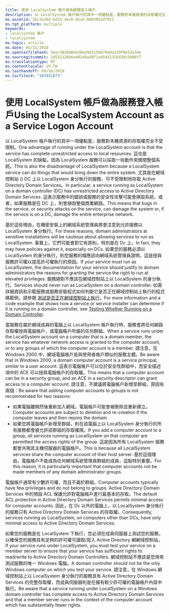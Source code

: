 ```yaml
---
title: 使用 LocalSystem 帳戶做為服務登入帳戶
description: 以 LocalSystem 帳戶執行的其中一項優點是，服務對本機資源的存取權完全不受限制。
ms.assetid: 2bc2e16d-bd25-4ec6-91a2-8d03052df021
ms.tgt_platform: multiple
keywords:
- localsystem 帳戶
- localsystem
ms.topic: article
ms.date: 05/31/2018
ms.openlocfilehash: 5bec3826984e28e29d3156b784da229f8e53e34e
ms.sourcegitcommit: 2d531328b6ed82d4ad971a45a5131b430c5866f7
ms.translationtype: MT
ms.contentlocale: zh-TW
ms.lasthandoff: 09/16/2019
ms.locfileid: "103931873"
---
```

# <a name="using-the-localsystem-account-as-a-service-logon-account"></a><span data-ttu-id="b9276-105">使用 LocalSystem 帳戶做為服務登入帳戶</span><span class="sxs-lookup"><span data-stu-id="b9276-105">Using the LocalSystem Account as a Service Logon Account</span></span>

<span data-ttu-id="b9276-106">以 LocalSystem 帳戶執行的其中一項優點是，服務對本機資源的存取權完全不受限制。</span><span class="sxs-lookup"><span data-stu-id="b9276-106">One advantage of running under the LocalSystem account is that the service has complete unrestricted access to local resources.</span></span> <span data-ttu-id="b9276-107">這也是 LocalSystem 的缺點，因為 LocalSystem 服務可以採取一些動作來關閉整個系統。</span><span class="sxs-lookup"><span data-stu-id="b9276-107">This is also the disadvantage of LocalSystem because a LocalSystem service can do things that would bring down the entire system.</span></span> <span data-ttu-id="b9276-108">尤其是在網域控制站 () DC 上以 LocalSystem 身分執行的服務，可不受限制地存取 Active Directory Domain Services。</span><span class="sxs-lookup"><span data-stu-id="b9276-108">In particular, a service running as LocalSystem on a domain controller (DC) has unrestricted access to Active Directory Domain Services.</span></span> <span data-ttu-id="b9276-109">這表示服務中的錯誤或服務的安全性攻擊可能會損毀系統，或者，如果服務是在 DC 上，則會損毀整個商業網路。</span><span class="sxs-lookup"><span data-stu-id="b9276-109">This means that bugs in the service, or security attacks on the service, can damage the system or, if the service is on a DC, damage the entire enterprise network.</span></span>

<span data-ttu-id="b9276-110">基於這些理由，在機密安裝上的網域系統管理員將會注意到允許服務以 LocalSystem 身分執行。</span><span class="sxs-lookup"><span data-stu-id="b9276-110">For these reasons, domain administrators at sensitive installations will be cautious about allowing services to run as LocalSystem.</span></span> <span data-ttu-id="b9276-111">事實上，它們可能會對它有原則，特別是在 Dc 上。</span><span class="sxs-lookup"><span data-stu-id="b9276-111">In fact, they may have policies against it, especially on DCs.</span></span> <span data-ttu-id="b9276-112">如果您的服務必須以 LocalSystem 的身分執行，則您服務的檔應該向網域系統管理員證明，這是授與服務許可權以提高許可權執行的原因。</span><span class="sxs-lookup"><span data-stu-id="b9276-112">If your service must run as LocalSystem, the documentation for your service should justify to domain administrators the reasons for granting the service the right to run at elevated privileges.</span></span> <span data-ttu-id="b9276-113">服務絕對不應該在網域控制站上以 LocalSystem 的身分執行。</span><span class="sxs-lookup"><span data-stu-id="b9276-113">Services should never run as LocalSystem on a domain controller.</span></span> <span data-ttu-id="b9276-114">如需詳細資訊和示範服務或服務安裝程式如何判斷它是否正在網域控制站上執行的程式碼範例，請參閱 [測試是否正在網域控制站上執行](testing-whether-running-on-a-domain-controller.md)。</span><span class="sxs-lookup"><span data-stu-id="b9276-114">For more information and a code example that shows how a service or service installer can determine if it is running on a domain controller, see [Testing Whether Running on a Domain Controller](testing-whether-running-on-a-domain-controller.md).</span></span>

<span data-ttu-id="b9276-115">當服務在屬於網域成員的電腦上以 LocalSystem 帳戶執行時，服務會將任何網路存取權授與電腦帳戶，或電腦帳戶所屬的任何群組。</span><span class="sxs-lookup"><span data-stu-id="b9276-115">When a service runs under the LocalSystem account on a computer that is a domain member, the service has whatever network access is granted to the computer account, or to any groups of which the computer account is a member.</span></span> <span data-ttu-id="b9276-116">請注意，在 Windows 2000 中，網域電腦帳戶是與使用者帳戶類似的服務主體。</span><span class="sxs-lookup"><span data-stu-id="b9276-116">Be aware that in Windows 2000, a domain computer account is a service principal, similar to a user account.</span></span> <span data-ttu-id="b9276-117">這表示電腦帳戶可以位於安全性群組中，而安全描述項中的 ACE 可以授與電腦帳戶的存取權。</span><span class="sxs-lookup"><span data-stu-id="b9276-117">This means that a computer account can be in a security group, and an ACE in a security descriptor can grant access to a computer account.</span></span> <span data-ttu-id="b9276-118">請注意，不建議將電腦帳戶新增至群組，原因有兩個：</span><span class="sxs-lookup"><span data-stu-id="b9276-118">Be aware that adding computer accounts to groups is not recommended for two reasons:</span></span>

-   <span data-ttu-id="b9276-119">如果電腦離開然後重新加入網域，電腦帳戶可能會被刪除並重新建立。</span><span class="sxs-lookup"><span data-stu-id="b9276-119">Computer accounts are subject to deletion and re-creation if the computer leaves and then rejoins the domain.</span></span>
-   <span data-ttu-id="b9276-120">如果您將電腦帳戶新增至群組，則在該電腦上以 LocalSystem 身分執行的所有服務都會被允許該群組的存取權限。</span><span class="sxs-lookup"><span data-stu-id="b9276-120">If you add a computer account to a group, all services running as LocalSystem on that computer are permitted the access rights of the group.</span></span> <span data-ttu-id="b9276-121">這是因為所有 LocalSystem 服務都會共用其主機伺服器的電腦帳戶。</span><span class="sxs-lookup"><span data-stu-id="b9276-121">This is because all LocalSystem services share the computer account of their host server.</span></span> <span data-ttu-id="b9276-122">基於這個理由，電腦帳戶不能成為任何網域系統管理員群組的成員，這點特別重要。</span><span class="sxs-lookup"><span data-stu-id="b9276-122">For this reason, it is particularly important that computer accounts not be made members of any domain administrator groups.</span></span>

<span data-ttu-id="b9276-123">電腦帳戶通常有少數許可權，而且不屬於群組。</span><span class="sxs-lookup"><span data-stu-id="b9276-123">Computer accounts typically have few privileges and do not belong to groups.</span></span> <span data-ttu-id="b9276-124">Active Directory Domain Services 中的預設 ACL 保護允許對電腦帳戶進行最基本的存取。</span><span class="sxs-lookup"><span data-stu-id="b9276-124">The default ACL protection in Active Directory Domain Services permits minimal access for computer accounts.</span></span> <span data-ttu-id="b9276-125">因此，在 Dc 以外的電腦上，以 LocalSystem 身分執行的服務只有 Active Directory Domain Services 的存取權。</span><span class="sxs-lookup"><span data-stu-id="b9276-125">Consequently, services running as LocalSystem, on computers other than DCs, have only minimal access to Active Directory Domain Services.</span></span>

<span data-ttu-id="b9276-126">如果您的服務是在 LocalSystem 下執行，您必須在成員伺服器上測試您的服務，以確保您的服務具有足夠的許可權可讀取/寫入 Active Directory 網網域控制站。</span><span class="sxs-lookup"><span data-stu-id="b9276-126">If your service runs under LocalSystem, you must test your service on a member server to ensure that your service has sufficient rights to read/write to Active Directory Domain Controllers.</span></span> <span data-ttu-id="b9276-127">網域控制站不應該是您用來測試服務的唯一 Windows 電腦。</span><span class="sxs-lookup"><span data-stu-id="b9276-127">A domain controller should not be the only Windows computer on which you test your service.</span></span> <span data-ttu-id="b9276-128">請注意，在 Windows 網域控制站上以 LocalSystem 身分執行的服務具有 Active Directory Domain Services 的完整存取權，而成員伺服器則是在擁有較少許可權的電腦帳戶內容中執行。</span><span class="sxs-lookup"><span data-stu-id="b9276-128">Be aware that a service running under LocalSystem on a Windows domain controller has complete access to Active Directory Domain Services and that a member server runs in the context of the computer account which has substantially fewer rights.</span></span>

 

 




